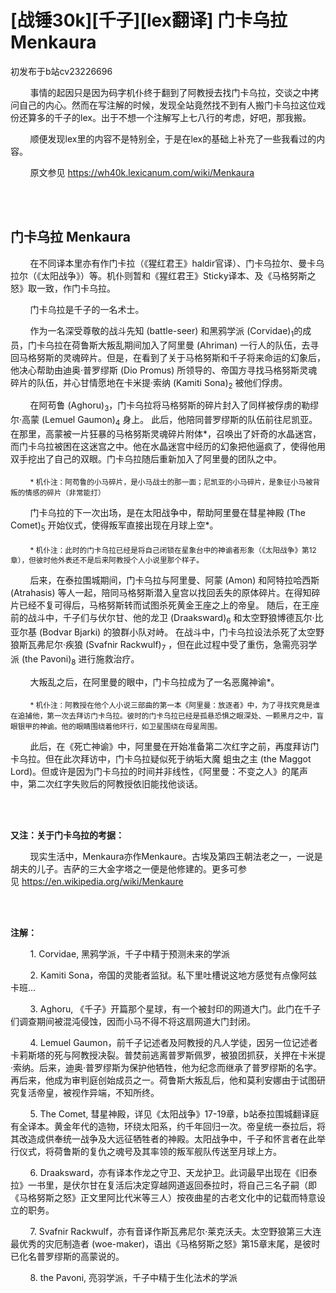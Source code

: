 # [战锤30k][千子][lex翻译] 门卡乌拉 Menkaura

初发布于b站cv23226696

        事情的起因只是因为码字机仆终于翻到了阿教授去找门卡乌拉，交谈之中拷问自己的内心。然而在写注解的时候，发现全站竟然找不到有人搬门卡乌拉这位戏份还算多的千子的lex。出于不想一个注解写上七八行的考虑，好吧，那我搬。

        顺便发现lex里的内容不是特别全，于是在lex的基础上补充了一些我看过的内容。

        原文参见 https://wh40k.lexicanum.com/wiki/Menkaura

<br><br/>

## 门卡乌拉 Menkaura

        在不同译本里亦有作门卡拉（《猩红君王》haldir官译）、门卡乌拉尔、曼卡乌拉尔（《太阳战争》）等。机仆则暂和《猩红君王》Sticky译本、及《马格努斯之怒》取一致，作门卡乌拉。

        门卡乌拉是千子的一名术士。

        作为一名深受尊敬的战斗先知 (battle-seer) 和黑鸦学派 (Corvidae)<sub>1</sub>的成员，门卡乌拉在荷鲁斯大叛乱期间加入了阿里曼 (Ahriman) 一行人的队伍，去寻回马格努斯的灵魂碎片。但是，在看到了关于马格努斯和千子将来命运的幻象后，他决心帮助由迪奥·普罗缪斯 (Dio Promus) 所领导的、帝国方寻找马格努斯灵魂碎片的队伍，并心甘情愿地在卡米提·索纳 (Kamiti Sona)<sub>2</sub> 被他们俘虏。

        在阿苟鲁 (Aghoru)<sub>3</sub>，门卡乌拉将马格努斯的碎片封入了同样被俘虏的勒缪尔·高蒙 (Lemuel Gaumon)<sub>4</sub> 身上。 此后，他陪同普罗缪斯的队伍前往尼凯亚。在那里，高蒙被一片狂暴的马格努斯灵魂碎片附体*，召唤出了奸奇的水晶迷宫，而门卡乌拉被困在这迷宫之中。他在水晶迷宫中经历的幻象把他逼疯了，使得他用双手挖出了自己的双眼。门卡乌拉随后重新加入了阿里曼的团队之中。 

        <sub>* 机仆注：阿苟鲁的小马碎片，是小马战士的那一面；尼凯亚的小马碎片，是象征小马被背叛的情感的碎片（非常能打）</sub>

        门卡乌拉的下一次出场，是在太阳战争中，帮助阿里曼在彗星神殿 (The Comet)<sub>5</sub> 开始仪式，使得叛军直接出现在月球上空*。

        <sub>* 机仆注：此时的门卡乌拉已经是将自己闭锁在星象台中的神谕者形象（《太阳战争》第12章），但彼时他外表还不是后来阿教授个人小说里那个样子。</sub>

        后来，在泰拉围城期间，门卡乌拉与阿里曼、阿蒙 (Amon) 和阿特拉哈西斯 (Atrahasis) 等人一起，陪同马格努斯潜入皇宫以找回丢失的原体碎片。在得知碎片已经不复可得后，马格努斯转而试图杀死黄金王座之上的帝皇。 随后，在王座前的战斗中，千子们与伏尔甘、他的龙卫 (Draaksward)<sub>6</sub> 和太空野狼博德瓦尔·比亚尔基 (Bodvar Bjarki) 的狼群小队对峙。 在战斗中，门卡乌拉设法杀死了太空野狼斯瓦弗尼尔·疾狼 (Svafnir Rackwulf)<sub>7</sub> ，但在此过程中受了重伤，急需亮羽学派 (the Pavoni)<sub>8</sub> 进行施救治疗。

        大叛乱之后，在阿里曼的眼中，门卡乌拉成为了一名恶魔神谕*。

        <sub>* 机仆注：阿教授在他个人小说三部曲的第一本《阿里曼：放逐者》中，为了寻找究竟是谁在追捕他，第一次去拜访门卡乌拉。彼时的门卡乌拉已经是孤悬恐惧之眼深处、一颗黑月之中，盲眼银甲的神谕。他的眼睛围绕着他环行，如卫星围绕在母星周围。</sub>

        此后，在《死亡神谕》中，阿里曼在开始准备第二次红字之前，再度拜访门卡乌拉。但在此次拜访中，门卡乌拉疑似死于纳垢大魔 蛆虫之主 (the Maggot Lord)。但或许是因为门卡乌拉的时间并非线性，《阿里曼：不变之人》的尾声中，第二次红字失败后的阿教授依旧能找他谈话。

<br><br/>

**又注：关于门卡乌拉的考据：**

        现实生活中，Menkaura亦作Menkaure。古埃及第四王朝法老之一，一说是胡夫的儿子。吉萨的三大金字塔之一便是他修建的。更多可参见 https://en.wikipedia.org/wiki/Menkaure

<br><br/>

**注解：**

        1. Corvidae, 黑鸦学派，千子中精于预测未来的学派

        2. Kamiti Sona，帝国的灵能者监狱。私下里吐槽说这地方感觉有点像阿兹卡班...

        3. Aghoru, 《千子》开篇那个星球，有一个被封印的网道大门。此门在千子们调查期间被混沌侵蚀，因而小马不得不将这扇网道大门封闭。

        4. Lemuel Gaumon，前千子记述者及阿教授的凡人学徒，因另一位记述者卡莉斯塔的死与阿教授决裂。普焚前逃离普罗斯佩罗，被狼团抓获，关押在卡米提·索纳。后来，迪奥·普罗缪斯为保护他牺牲，他为纪念而继承了普罗缪斯的名字。再后来，他成为审判庭创始成员之一。荷鲁斯大叛乱后，他和莫利安娜由于试图研究复活帝皇，被视作异端，不知所终。

        5. The Comet, 彗星神殿，详见《太阳战争》17-19章，b站泰拉围城翻译庭有全译本。黄金年代的造物，环绕太阳系，约千年回归一次。帝皇统一泰拉后，将其改造成供奉统一战争及大远征牺牲者的神殿。太阳战争中，千子和怀言者在此举行仪式，将荷鲁斯的复仇之魂号及其率领的叛军舰队传送至月球上方。

        6. Draaksward，亦有译本作龙之守卫、天龙护卫。此词最早出现在《旧泰拉》一书里，是伏尔甘在复活后决定穿越网道返回泰拉时，将自己三名子嗣（即《马格努斯之怒》正文里阿比代米等三人）按夜曲星的古老文化中的记载而特意设立的职务。

        7. Svafnir Rackwulf，亦有音译作斯瓦弗尼尔·莱克沃夫。太空野狼第三大连最优秀的灾厄制造者 (woe-maker)，语出《马格努斯之怒》第15章末尾，是彼时已化名普罗缪斯的高蒙说的。

        8. the Pavoni, 亮羽学派，千子中精于生化法术的学派
